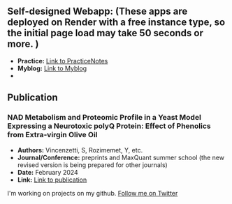 ## Self-designed Webapp: (These apps are deployed on Render with a free instance type, so the initial page load may take 50 seconds or more. )
- **Practice:** [Link to PracticeNotes](practicenl.onrender.com)
- **Myblog:** [Link to Myblog](https://myblog-cctp.onrender.com/)
- 
## Publication
### NAD Metabolism and Proteomic Profile in a Yeast Model Expressing a Neurotoxic polyQ Protein: Effect of Phenolics from Extra-virgin Olive Oil
- **Authors:** Vincenzetti, S, Rozimemet, Y, etc.
- **Journal/Conference:** preprints and MaxQuant summer school (the new revised version is being prepared for other journals)
- **Date:** February 2024
- **Link:** [Link to publication](https://www.preprints.org/manuscript/202402.1499/v1)

I'm working on projects on my github. 
[Follow me on Twitter](https://x.com/Yusufrozimemet)





